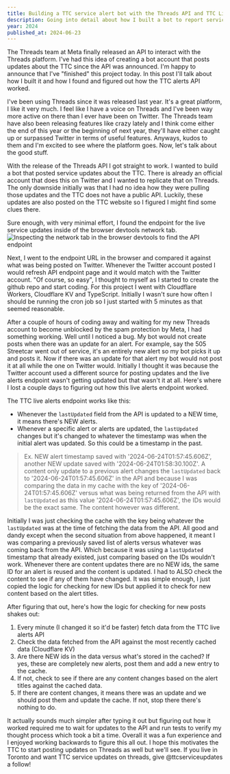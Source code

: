 ```yaml
---
title: Building a TTC service alert bot with the Threads API and TTC Live Alerts API
description: Going into detail about how I built a bot to report service updates for the TTC on Threads
year: 2024
published_at: 2024-06-23
---
```


The Threads team at Meta finally released an API to interact with the Threads platform. I've had this idea of creating a bot account that posts updates about the TTC since the API was announced. I'm happy to announce that I've "finished" this project today. In this post I'll talk about how I built it and how I found and figured out how the TTC alerts API worked.

I've been using Threads since it was released last year. It's a great platform, I like it very much. I feel like I have a voice on Threads and I've been way more active on there than I ever have been on Twitter. The Threads team have also been releasing features like crazy lately and I think come either the end of this year or the beginning of next year, they'll have either caught up or surpassed Twitter in terms of useful features. Anyways, kudos to them and I'm excited to see where the platform goes. Now, let's talk about the good stuff.

With the release of the Threads API I got straight to work. I wanted to build a bot that posted service updates about the TTC. There is already an official account that does this on Twitter and I wanted to replicate that on Threads. The only downside initially was that I had no idea how they were pulling those updates and the TTC does not have a public API. Luckily, these updates are also posted on the TTC website so I figured I might find some clues there.

Sure enough, with very minimal effort, I found the endpoint for the live service updates inside of the browser devtools network tab.
![Inspecting the network tab in the browser devtools to find the API endpoint](https://i.ibb.co/KxTDsYT/Screenshot-2024-06-23-at-9-19-49-PM.png)

Next, I went to the endpoint URL in the browser and compared it against what was being posted on Twitter. Whenever the Twitter account posted I would refresh API endpoint page and it would match with the Twitter account. "Of course, so easy", I thought to myself as I started to create the github repo and start coding. For this project I went with Cloudflare Workers, Cloudflare KV and TypeScript. Initially I wasn't sure how often I should be running the cron job so I just started with 5 minutes as that seemed reasonable.

After a couple of hours of coding away and waiting for my new Threads account to become unblocked by the spam protection by Meta, I had something working. Well until I noticed a bug. My bot would not create posts when there was an update for an alert. For example, say the 505 Streetcar went out of service, it's an entirely new alert so my bot picks it up and posts it. Now if there was an update for that alert my bot would not post it at all while the one on Twitter would. Initially I thought it was because the Twitter account used a different source for posting updates and the live alerts endpoint wasn't getting updated but that wasn't it at all. Here's where I lost a couple days to figuring out how this live alerts endpoint worked.

The TTC live alerts endpoint works like this:

- Whenever the `lastUpdated` field from the API is updated to a NEW time, it means there's NEW alerts.
- Whenever a specific alert or alerts are updated, the `lastUpdated` changes but it's changed to whatever the timestamp was when the initial alert was updated. So this could be a timestamp in the past.

> Ex. NEW alert timestamp saved with '2024-06-24T01:57:45.606Z', another NEW update saved with '2024-06-24T01:58:30.100Z'. A content only update to a previous alert changes the `lastUpdated` back to '2024-06-24T01:57:45.606Z' in the API and because I was comparing the data in my cache with the key of '2024-06-24T01:57:45.606Z' versus what was being returned from the API with `lastUpdated` as this value '2024-06-24T01:57:45.606Z', the IDs would be the exact same. The content however was different.

Initially I was just checking the cache with the key being whatever the `lastUpdated` was at the time of fetching the data from the API. All good and dandy except when the second situation from above happened, it meant I was comparing a previously saved list of alerts versus whatever was coming back from the API. Which because it was using a `lastUpdated` timestamp that already existed, just comparing based on the IDs wouldn't work. Whenever there are content updates there are no NEW ids, the same ID for an alert is reused and the content is updated. I had to ALSO check the content to see if any of them have changed. It was simple enough, I just copied the logic for checking for new IDs but applied it to check for new content based on the alert titles.

After figuring that out, here's how the logic for checking for new posts shakes out:

1. Every minute (I changed it so it'd be faster) fetch data from the TTC live alerts API
2. Check the data fetched from the API against the most recently cached data (Cloudflare KV)
3. Are there NEW ids in the data versus what's stored in the cached? If yes, these are completely new alerts, post them and add a new entry to the cache.
4. If not, check to see if there are any content changes based on the alert titles against the cached data.
5. If there are content changes, it means there was an update and we should post them and update the cache. If not, stop there there's nothing to do.

It actually sounds much simpler after typing it out but figuring out how it worked required me to wait for updates to the API and run tests to verify my thought process which took a bit a time. Overall it was a fun experience and I enjoyed working backwards to figure this all out. I hope this motivates the TTC to start posting updates on Threads as well but we'll see. If you live in Toronto and want TTC service updates on threads, give @ttcserviceupdates a follow!
